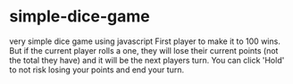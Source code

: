 # simple-dice-game
very simple dice game using javascript
First player to make it to 100 wins. But if the current player rolls a one, they will lose their current points (not the total they have) and it will be the next players turn. You can click 'Hold' to not risk losing your points and end your turn.
